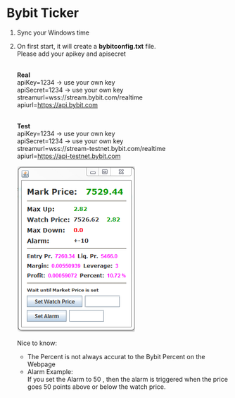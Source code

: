 # Bybit Ticker

1. Sync your Windows time</br>
2. On first start, it will create a <b>bybitconfig.txt</b> file. </br>
   Please add your apikey and apisecret</br></br>
   
   <b>Real</b></br>
   apiKey=1234 -> use your own key</br>
   apiSecret=1234 -> use your own key</br>
   streamurl=wss://stream.bybit.com/realtime</br>
   apiurl=https://api.bybit.com</br></br>
   
   <b>Test</b></br>
   apiKey=1234 -> use your own key</br>
   apiSecret=1234 -> use your own key</br>
   streamurl=wss://stream-testnet.bybit.com/realtime</br>
   apiurl=https://api-testnet.bybit.com</br>

   ![Screenshot](ticker.PNG)
   
   Nice to know: </br>
   - The Percent is not always accurat to the Bybit Percent on the Webpage</br>
   - Alarm Example:</br> 
     If you set the Alarm to 50 , then the alarm is triggered when the price goes 50 points above or below the watch price.</br>
   
